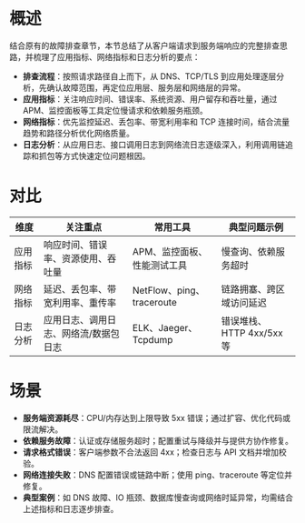 # 概述

结合原有的故障排查章节，本节总结了从客户端请求到服务端响应的完整排查思路，并梳理了应用指标、网络指标和日志分析的要点：

- **排查流程**：按照请求路径自上而下，从 DNS、TCP/TLS 到应用处理逐层分析，先确认故障范围，再定位应用层、服务层和网络层的异常。
- **应用指标**：关注响应时间、错误率、系统资源、用户留存和吞吐量，通过 APM、监控面板等工具定位慢请求和依赖服务瓶颈。
- **网络指标**：优先监控延迟、丢包率、带宽利用率和 TCP 连接时间，结合流量趋势和路径分析优化网络质量。
- **日志分析**：从应用日志、接口调用日志到网络流日志逐级深入，利用调用链追踪和抓包等方式快速定位问题根因。

# 对比

| 维度     | 关注重点                                 | 常用工具                     | 典型问题示例               |
|----------|------------------------------------------|------------------------------|----------------------------|
| 应用指标 | 响应时间、错误率、资源使用、吞吐量       | APM、监控面板、性能测试工具 | 慢查询、依赖服务超时       |
| 网络指标 | 延迟、丢包率、带宽利用率、重传率         | NetFlow、ping、traceroute   | 链路拥塞、跨区域访问延迟   |
| 日志分析 | 应用日志、调用日志、网络流/数据包日志    | ELK、Jaeger、Tcpdump        | 错误堆栈、HTTP 4xx/5xx 等 |

# 场景

- **服务端资源耗尽**：CPU/内存达到上限导致 5xx 错误；通过扩容、优化代码或限流解决。
- **依赖服务故障**：认证或存储服务超时；配置重试与降级并与提供方协作修复。
- **请求格式错误**：客户端参数不合法返回 4xx；检查日志与 API 文档并增加校验。
- **网络连接失败**：DNS 配置错误或链路中断；使用 ping、traceroute 等定位并修复。
- **典型案例**：如 DNS 故障、IO 瓶颈、数据库慢查询或网络时延异常，均需结合上述指标和日志逐步排查。
